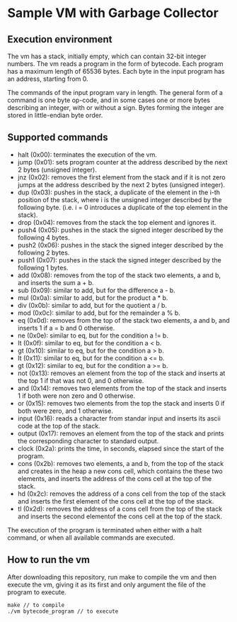 # Sample VM with Garbage Collector

## Execution environment

The vm has a stack, initially empty, which can contain 32-bit integer numbers. The vm reads a program in the form of bytecode. Each program has a maximum length of 65536 bytes. Each byte in the input program has an address, starting from 0.

The commands of the input program vary in length. The general form of a command is one byte op-code, and in some cases one or more bytes describing an integer, with or without a sign. Bytes forming the integer are stored in little-endian byte order.

## Supported commands

* halt (0x00): terminates the execution of the vm.
* jump (0x01): sets program counter at the address described by the next 2 bytes (unsigned integer).
* jnz (0x02): removes the first element from the stack and if it is not zero jumps at the address described by the next 2 bytes (unsigned integer).
* dup (0x03): pushes in the stack, a duplicate of the element in the i-th position of the stack, where i is the unsigned integer described by the following byte. (i.e. i = 0 introduces a duplicate of the top element in the stack).
* drop (0x04): removes from the stack the top element and ignores it.
* push4 (0x05): pushes in the stack the signed integer described by the following 4 bytes.
* push2 (0x06): pushes in the stack the signed integer described by the following 2 bytes.
* push1 (0x07): pushes in the stack the signed integer described by the following 1 bytes.
* add (0x08): removes from the top of the stack two elements, a and b, and inserts the sum a + b.
* sub (0x09): similar to add, but for the difference a - b.
* mul (0x0a): similar to add, but for the product a * b.
* div (0x0b): similar to add, but for the quotient a / b.
* mod (0x0c): similar to add, but for the remainder a % b.
* eq (0x0d): removes from the top of the stack two elements, a and b, and inserts 1 if a = b and 0 otherwise.
* ne (0x0e): similar to eq, but for the condition a != b.
* lt (0x0f): similar to eq, but for the condition a < b.
* gt (0x10): similar to eq, but for the condition a > b.
* lt (0x11): similar to eq, but for the condition a <= b.
* gt (0x12): similar to eq, but for the condition a >= b.
* not (0x13): removes an element from the top of the stack and inserts at the top 1 if that was not 0, and 0 otherwise.
* and (0x14): removes two elements from the top of the stack and inserts 1 if both were non zero and 0 otherwise.
* or (0x15): removes two elements from the top the stack and inserts 0 if both were zero, and 1 otherwise.
* input (0x16): reads a character from standar input and inserts its ascii code at the top of the stack.
* output (0x17): removes an element from the top of the stack and prints the corresponding character to standard output.
* clock (0x2a): prints the time, in seconds, elapsed since the start of the program.
* cons (0x2b): removes two elements, a and b, from the top of the stack and creates in the heap a new cons cell, which contains the these two elements, and inserts the address of the cons cell at the top of the stack.
* hd (0x2c): removes the address of a cons cell from the top of the stack and inserts the first element of the cons cell at the top of the stack.
* tl (0x2d): removes the address of a cons cell from the top of the stack and inserts the second elementof the cons cell at the top of the stack.

The execution of the program is terminated when either with a halt command, or when all available commands are executed.

## How to run the vm

After downloading this repository, run make to compile the vm and then execute the vm, giving it as its first and only argument the file of the program to execute.

```
make // to compile
./vm bytecode_program // to execute
```